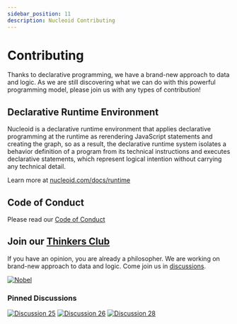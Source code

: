 ```yaml
---
sidebar_position: 11
description: Nucleoid Contributing
---
```


# Contributing

Thanks to declarative programming, we have a brand-new approach to data and logic. As we are still discovering what we can do with this powerful programming model, please join us with any types of contribution!

## Declarative Runtime Environment

Nucleoid is a declarative runtime environment that applies declarative programming at the runtime as rerendering JavaScript statements and creating the graph, so as a result, the declarative runtime system isolates a behavior definition of a program from its technical instructions and executes declarative statements, which represent logical intention without carrying any technical detail.

Learn more at [nucleoid.com/docs/runtime](/docs/runtime/)

## Code of Conduct

Please read our [Code of Conduct](https://github.com/NucleoidAI/Nucleoid/blob/main/CODE_OF_CONDUCT.md)

## Join our [Thinkers Club](https://github.com/NucleoidAI/Nucleoid/discussions/categories/thinkers-club)

If you have an opinion, you are already a philosopher. We are working on brand-new approach to data and logic. Come join us in [discussions](https://github.com/NucleoidAI/Nucleoid/discussions/categories/thinkers-club).

[![Nobel](https://cdn.nucleoid.com/media/nobel.png)](https://github.com/NucleoidAI/Nucleoid/discussions/categories/thinkers-club)

### Pinned Discussions

[![Discussion 25](https://cdn.nucleoid.com/media/discussion-25x500.png)](https://github.com/NucleoidAI/Nucleoid/discussions/25)
[![Discussion 26](https://cdn.nucleoid.com/media/discussion-26x500.png)](https://github.com/NucleoidAI/Nucleoid/discussions/26)
[![Discussion 28](https://cdn.nucleoid.com/media/discussion-28x500.png)](https://github.com/NucleoidAI/Nucleoid/discussions/28)
